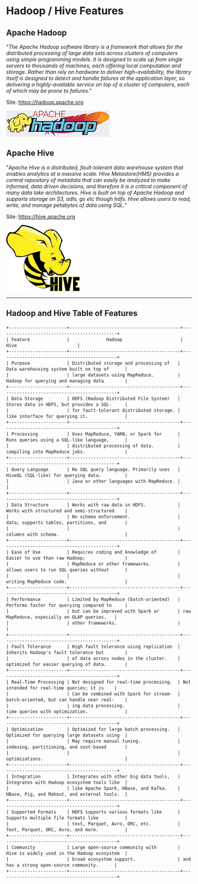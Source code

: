 # Hadoop / Hive Features

## Apache Hadoop

"*The Apache Hadoop software library is a framework that allows for the distributed processing of large data sets across clusters of computers using simple programming models. It is designed to scale up from single servers to thousands of machines, each offering local computation and storage. Rather than rely on hardware to deliver high-availability, the library itself is designed to detect and handle failures at the application layer, so delivering a highly-available service on top of a cluster of computers, each of which may be prone to failures.*"

Site: https://hadoop.apache.org

![Hadoop](./images/hadoop-logo.jpg "Hadoop")


## Apache Hive

"*Apache Hive is a distributed, fault-tolerant data warehouse system that enables analytics at a massive scale. Hive Metastore(HMS) provides a central repository of metadata that can easily be analyzed to make informed, data driven decisions, and therefore it is a critical component of many data lake architectures. Hive is built on top of Apache Hadoop and supports storage on S3, adls, gs etc though hdfs. Hive allows users to read, write, and manage petabytes of data using SQL.*"

Site: https://hive.apache.org

![Hadoop](./images/hive-logo.jpg "Hadoop")


____

## Hadoop and Hive Table of Features

```
+----------------------+------------------------------------------+---------------------------------------------+
| Feature              |              Hadoop                      |                  Hive                       |
+----------------------+------------------------------------------+---------------------------------------------+
| Purpose              | Distributed storage and processing of   | Data warehousing system built on top of      |
|                      | large datasets using MapReduce.         | Hadoop for querying and managing data        |
+----------------------+------------------------------------------+---------------------------------------------+
| Data Storage         | HDFS (Hadoop Distributed File System)   | Stores data in HDFS, but provides a SQL-     |
|                      | for fault-tolerant distributed storage. | like interface for querying it.              |
+----------------------+------------------------------------------+---------------------------------------------+
| Processing           | Uses MapReduce, YARN, or Spark for      | Runs queries using a SQL-like language,      |
|                      | distributed processing of data.         | compiling into MapReduce jobs.               |
+----------------------+------------------------------------------+---------------------------------------------+
| Query Language       | No SQL query language. Primarily uses   | HiveQL (SQL-like) for querying data.         |
|                      | Java or other languages with MapReduce. |                                              |
+----------------------+------------------------------------------+---------------------------------------------+
| Data Structure       | Works with raw data in HDFS.            | Works with structured and semi-structured    |
|                      | No schema enforcement.                  | data; supports tables, partitions, and       |
|                      |                                         | columns with schema.                         |
+----------------------+------------------------------------------+---------------------------------------------+
| Ease of Use          | Requires coding and knowledge of        | Easier to use than raw Hadoop;               |
|                      | MapReduce or other frameworks.          | allows users to run SQL queries without      |
|                      |                                         | writing MapReduce code.                      |
+----------------------+------------------------------------------+---------------------------------------------+
| Performance          | Limited by MapReduce (batch-oriented)   | Performs faster for querying compared to     |
|                      | but can be improved with Spark or       | raw MapReduce, especially on OLAP queries.   |
|                      | other frameworks.                       |                                              |
+----------------------+------------------------------------------+---------------------------------------------+
| Fault Tolerance      | High fault tolerance using replication  | Inherits Hadoop's fault tolerance but        |
|                      | of data across nodes in the cluster.    | optimized for easier querying of data.       |
+----------------------+------------------------------------------+---------------------------------------------+
| Real-Time Processing | Not designed for real-time processing.  | Not intended for real-time queries; it is    |
|                      | Can be combined with Spark for stream-  | batch-oriented, but can handle near real-    |
|                      | ing data processing.                    | time queries with optimization.              |
+----------------------+------------------------------------------+---------------------------------------------+
| Optimization         | Optimized for large batch processing.   | Optimized for querying large datasets using  |
|                      | May require manual tuning.              | indexing, partitioning, and cost-based       |
|                      |                                         | optimizations.                               |
+----------------------+------------------------------------------+---------------------------------------------+
| Integration          | Integrates with other big data tools,   | Integrates with Hadoop ecosystem tools like  |
|                      | like Apache Spark, HBase, and Kafka.    | HBase, Pig, and Mahout, and external tools.  |
+----------------------+------------------------------------------+---------------------------------------------+
| Supported Formats    | HDFS supports various formats like      | Supports multiple file formats like          |
|                      | text, Parquet, Avro, ORC, etc.          | Text, Parquet, ORC, Avro, and more.          |
+----------------------+------------------------------------------+---------------------------------------------+
| Community            | Large open-source community with        | Hive is widely used in the Hadoop ecosystem  |
|                      | broad ecosystem support.                | and has a strong open-source community.      |
+----------------------+------------------------------------------+---------------------------------------------+

```

